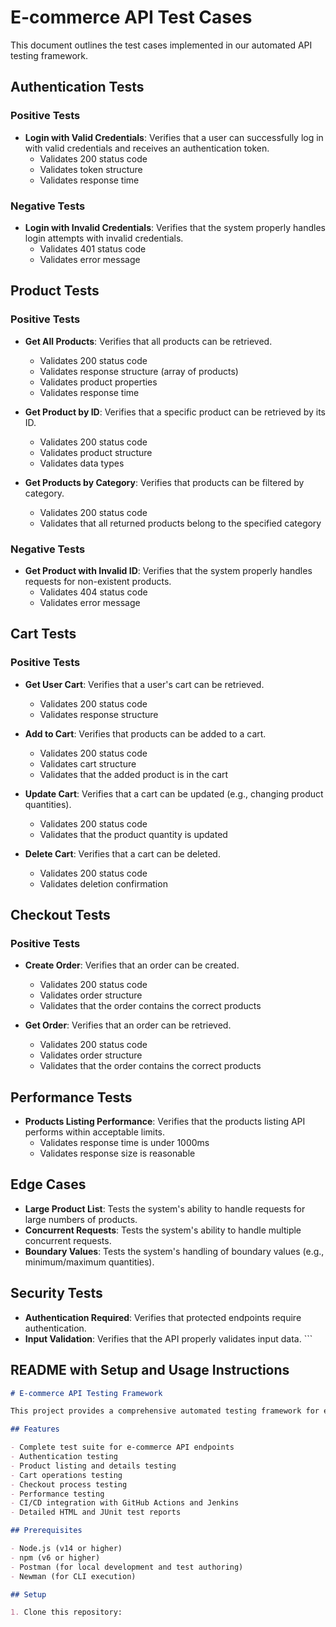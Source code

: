 # E-commerce API Test Cases

This document outlines the test cases implemented in our automated API testing framework.

## Authentication Tests

### Positive Tests
- **Login with Valid Credentials**: Verifies that a user can successfully log in with valid credentials and receives an authentication token.
  - Validates 200 status code
  - Validates token structure
  - Validates response time

### Negative Tests
- **Login with Invalid Credentials**: Verifies that the system properly handles login attempts with invalid credentials.
  - Validates 401 status code
  - Validates error message

## Product Tests

### Positive Tests
- **Get All Products**: Verifies that all products can be retrieved.
  - Validates 200 status code
  - Validates response structure (array of products)
  - Validates product properties
  - Validates response time

- **Get Product by ID**: Verifies that a specific product can be retrieved by its ID.
  - Validates 200 status code
  - Validates product structure
  - Validates data types

- **Get Products by Category**: Verifies that products can be filtered by category.
  - Validates 200 status code
  - Validates that all returned products belong to the specified category

### Negative Tests
- **Get Product with Invalid ID**: Verifies that the system properly handles requests for non-existent products.
  - Validates 404 status code
  - Validates error message

## Cart Tests

### Positive Tests
- **Get User Cart**: Verifies that a user's cart can be retrieved.
  - Validates 200 status code
  - Validates response structure

- **Add to Cart**: Verifies that products can be added to a cart.
  - Validates 200 status code
  - Validates cart structure
  - Validates that the added product is in the cart

- **Update Cart**: Verifies that a cart can be updated (e.g., changing product quantities).
  - Validates 200 status code
  - Validates that the product quantity is updated

- **Delete Cart**: Verifies that a cart can be deleted.
  - Validates 200 status code
  - Validates deletion confirmation

## Checkout Tests

### Positive Tests
- **Create Order**: Verifies that an order can be created.
  - Validates 200 status code
  - Validates order structure
  - Validates that the order contains the correct products

- **Get Order**: Verifies that an order can be retrieved.
  - Validates 200 status code
  - Validates order structure
  - Validates that the order contains the correct products

## Performance Tests

- **Products Listing Performance**: Verifies that the products listing API performs within acceptable limits.
  - Validates response time is under 1000ms
  - Validates response size is reasonable

## Edge Cases

- **Large Product List**: Tests the system's ability to handle requests for large numbers of products.
- **Concurrent Requests**: Tests the system's ability to handle multiple concurrent requests.
- **Boundary Values**: Tests the system's handling of boundary values (e.g., minimum/maximum quantities).

## Security Tests

- **Authentication Required**: Verifies that protected endpoints require authentication.
- **Input Validation**: Verifies that the API properly validates input data.
\`\`\`

## README with Setup and Usage Instructions

```md project="E-commerce API Testing" file="README.md" type="code"
# E-commerce API Testing Framework

This project provides a comprehensive automated testing framework for e-commerce APIs using Postman, Newman, and CI/CD integration.

## Features

- Complete test suite for e-commerce API endpoints
- Authentication testing
- Product listing and details testing
- Cart operations testing
- Checkout process testing
- Performance testing
- CI/CD integration with GitHub Actions and Jenkins
- Detailed HTML and JUnit test reports

## Prerequisites

- Node.js (v14 or higher)
- npm (v6 or higher)
- Postman (for local development and test authoring)
- Newman (for CLI execution)

## Setup

1. Clone this repository:
